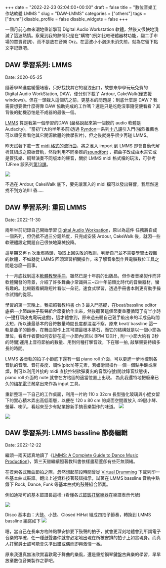 +++ 
date = "2022-22-23 02:04:00+00:00" 
draft = false 
title = "數位音樂工作站軟體 LMMS " 
slug = "DAW-LMMS" 
categories = ["others"] 
tags = ["drum"] 
disable_profile = false 
disable_widgets = false 
+++

一個月前心血來潮地重新學習 Digital Audio Workstation 軟體，然後又很快地澆滅了這波熱情。察覺到我的熱情只是在"購物"(例如比較硬體器材功能，翻二手市場的買賣資訊)，而不是放在音樂 Orz。在這波小小泡沫未消失前，就為它留下點文字記錄吧。

## DAW 學習系列: LMMS 
Date: 2020-05-25

隨著學琴進度緩慢堵塞，只好找找其它的發洩出口，故想來學學玩玩免費的 Digital Audio WorkStation, DAW，便分別下載了 Ardour, CakeWalk(僅支援 windows)。但在一頭栽入這個坑之前，更基本的問題是：到底什麼是 DAW ? 我需要想要做什麼得靠 DAW  協助完成的工作嗎？還是只是吃飽沒事隨便便看看？其背後的動機恐怕是不成器的最後一個。

[LMMS](https://lmms.io)  算是我第一個學習的DAW (嚴格說起來第一個摸的 audio 軟體是 Audacity)，"當初"(大約半年多前)透過 [Ryndon](https://www.tjfree.com/)一系列[十八課](https://www.youtube.com/playlist?list=PLqazFFzUAPc4K1To5JTtR3cskcdRifM1M)引入門(強烈推薦也可以順便看看他其它開源軟體的教學影片)，但之後就幾乎很少再碰 LMMS。

昨天試著下載一支 [midi 格式的流行曲](https://bitmidi.com/oasis-whatever-k-mid)，將之滙入 import 到 LMMS 即會自動代解析其組成之原始音軌，然後利用不同樂器的[soundfont](https://en.wikipedia.org/wiki/SoundFont) ，把曲子改成由木吉它或是管弦樂、鋼琴演奏不同版本的聲音，關於 LMMS  midi 格式檔的玩法，可參考 TJFree 該系列[第13課](https://www.youtube.com/watch?v=qu3zCy5xEYc)。

![](https://i.imgur.com/OpWR8GD.png)

不過在 Ardour, CakeWalk 底下，要先讓滙入的 midi 檔可以發出聲響，我居然還找不到方法!!!! 昏.....


## DAW 學習系列: 重回 LMMS
Date: 2022-11-30

兩年半前記錄自己開始學習 [Digital Audio Worksation](https://personaljournal.ca/jxtsai/daw-xue-xi-xi-lie-lmms)，原以為這件
任務將自成一個系列，但仍抵不過三分鐘熱度，只完成安裝 Ardour, CakeWalk 後，就因一些軟硬體設定問題自己很快地棄械投降。

這星期又再 n 次重燃熱頭，吸取上回失敗的教訓，判斷自己並不需要學習太複雜的軟體，不如就從 LMMS 回頭溫習相關操作，來了解音樂製作與電腦數位工具之間是怎麼一回事。

十一月底找到這本[軟體教學手冊](https://www.amazon.com/LMMS-Complete-Guide-Dance-Production/dp/1849517045)，雖然已是十年前的出版品，但作者音樂製作而非軟體開發的背景，介紹了許多舞曲小常識與三~四十年前類比時代的音樂器材，蠻有趣的。比較觀看網路短片看似一朵花，速食式學習，透過手冊書本則更有動手操作試錯的從容。

學習的第一天晚上，我把照著教科書 ch 3  最入門基礎，在beat/bassline editor 底把一小節四拍子鼓聲組合節奏給作出來，然後聽著這個節奏重覆循環了有半小時(一邊打頑皮鬼電玩遊戲)，這才體會到，原來過去聽自己親手敲出來的半成品時間太短，所以連最基本的音符數量時間長度都混混不察。原來 beat/ bassline 這一軌是曲子的節奏，在舞曲製作上其可謂最根本基石，而它的結構就是以一個小節為單位，看看作者要如何安排在這一小節內(若以 BPM 120計 , 則一小節大約有 2秒的時間)運用上音符節拍的數量、用到何種打擊音效，下在哪一拍, 敲擊聲要持續多長的時間。

LMMS 各音軌的拍子小節底下還有一個 piano roll 介面，可以更進一步地控制各音軌的音階、音符長度、調性(pitch)等元素，若嫌滑鼠操作一個一個點手酸或麻煩，則可以利用外接的 midi 直接控制欲彈奏出的音階符號(開啟錄音狀態後， piano roll  介面的 note 就會在方格圖的適當位置上出現。
為此我還特地把廢棄已久的[梅花電子琴](https://personaljournal.ca/jxtsai/mei-hua-dian-zi-qin-ii)拿出來作為 input 工具。

重新整理一下自己的工作桌面，利用一片約 110 x 32cm 長型強化玻璃與小姪女留下的實心積木弄出高低兩層，以便在 120 x 80 cm 的桌面空間置放入 49鍵小琴、螢幕、喇叭，看起來至少有點業餘新手搞音樂製作的味道。
![](https://i.imgur.com/uLFQDpi.jpg)

![](https://i.imgur.com/6TWH0iJ.jpg)


## DAW 學習系列: LMMS bassline 節奏編輯
Date: 2022-12-22

繼頭一兩天認真地讀了《[LMMS: A Complete Guide to Dance Music Production](https://www.amazon.com/LMMS-Complete-Guide-Dance-Production/dp/1849517045)》，第三天雖繼續照著教科書依樣畫葫蘆卻有些茫無頭緒。

在摸索各式舞曲節拍之際，忽然想起前段時間曾從 [Virtual Drumming](https://www.virtualdrumming.com/) 下載列印一些基本曲式鼓譜。翻出上述資料按著鼓譜指示，試著在 LMMS bassline 音軌中點錄下 Rock, Dance, Funk 等基本曲式的鼓聲組合節奏。

例如迪斯可的基本鼓譜長這樣: (看懂各式[鼓鈸打擊樂器](https://www.virtualdrumming.com/drums/drum-charts-legend/drumset-elements-legend.html)在樂譜表示代號)
 
![](https://i.imgur.com/ubOW8yu.png)

Disco 基本由：大鼓、小鼓、Closed HiHat 組成四拍子節奏，轉換到 LMMS bassline 編寫如下
![](https://i.imgur.com/9gC4d3h.png)


嗯，當自己在長串方格陣點擊安排要下鼓聲的拍子，就會更深刻地體會到所謂電子音樂的準確，任一種鼓聲套件就會必定地出現在所被安排的拍子上如實現身。而真人打擊爵士鼓可能會失準出錯或偶而即興激情一番。

原來我還真無法欣賞喜歡電子舞曲的樂風，還是重拾鋼琴鍵盤古典樂的學習，早早放棄數位音樂製作之夢吧。